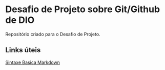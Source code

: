 # Desafio de Projeto sobre Git/Github de DIO
Repositório criado para o Desafio de Projeto.

## Links úteis
[Sintaxe Basica Markdown](https://www.markdownguide.org//basic-syntax/)
